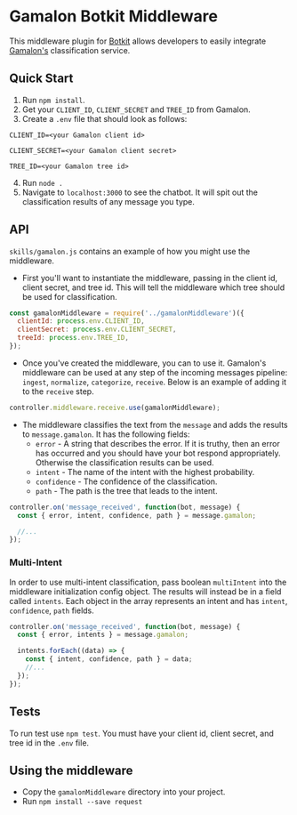 # Gamalon Botkit Middleware

This middleware plugin for [Botkit](https://botkit.ai) allows developers to easily integrate [Gamalon's](https://gamalon.com/) classification service.

## Quick Start

1. Run `npm install`.
2. Get your `CLIENT_ID`, `CLIENT_SECRET` and `TREE_ID` from Gamalon.
3. Create a `.env` file that should look as follows:
  ```
  CLIENT_ID=<your Gamalon client id>

  CLIENT_SECRET=<your Gamalon client secret>

  TREE_ID=<your Gamalon tree id>
  ```
4. Run `node .`
5. Navigate to `localhost:3000` to see the chatbot. It will spit out the classification results of any message you type.

## API

`skills/gamalon.js` contains an example of how you might use the middleware.

* First you'll want to instantiate the middleware, passing in the client id, client secret, and tree id. This will tell the middleware which tree should be used for classification.

```js
const gamalonMiddleware = require('../gamalonMiddleware')({
  clientId: process.env.CLIENT_ID,
  clientSecret: process.env.CLIENT_SECRET,
  treeId: process.env.TREE_ID,
});
```

* Once you've created the middleware, you can to use it. Gamalon's middleware can be used at any step of the incoming messages pipeline: `ingest`, `normalize`, `categorize`, `receive`. Below is an example of adding it to the `receive` step.

```js
controller.middleware.receive.use(gamalonMiddleware);
```

* The middleware classifies the text from the `message` and adds the results to `message.gamalon`. It has the following fields:
  * `error` - A string that describes the error. If it is truthy, then an error has occurred and you should have your bot respond appropriately. Otherwise the classification results can be used.
  * `intent` - The name of the intent with the highest probability.
  * `confidence` - The confidence of the classification.
  * `path` - The path is the tree that leads to the intent.

```js
controller.on('message_received', function(bot, message) {
  const { error, intent, confidence, path } = message.gamalon;

  //...
});
```

### Multi-Intent

In order to use multi-intent classification, pass boolean `multiIntent` into the middleware initialization config object. The results will instead be in a field called `intents`. Each object in the array represents an intent and has `intent`, `confidence`, `path` fields.

```js
controller.on('message_received', function(bot, message) {
  const { error, intents } = message.gamalon;

  intents.forEach((data) => {
    const { intent, confidence, path } = data;
    //...
  });
});
```

## Tests

To run test use `npm test`. You must have your client id, client secret, and tree id in the
`.env` file.

## Using the middleware

* Copy the `gamalonMiddleware` directory into your project.
* Run `npm install --save request`
